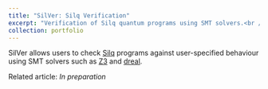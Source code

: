 ```yaml
---
title: "SilVer: Silq Verification"
excerpt: "Verification of Silq quantum programs using SMT solvers.<br /><img src='/images/silver.png'>"
collection: portfolio
---
```


SilVer allows users to check [Silq](https://silq.ethz.ch/) programs against user-specified behaviour using SMT solvers such as [Z3](https://github.com/Z3Prover/z3) and [dreal](http://dreal.github.io/).

Related article: *In preparation*

